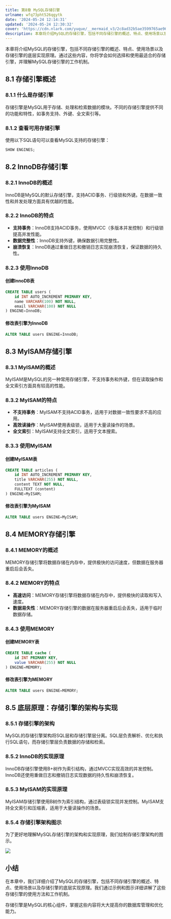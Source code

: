 ```yaml
---
title: 第8章 MySQL存储引擎
urlname: wfq73pht526qgytk
date: '2024-05-24 12:14:31'
updated: '2024-05-24 12:30:32'
cover: 'https://cdn.nlark.com/yuque/__mermaid_v3/2c8ad32b5ae3599765ae964abd3259a4.svg'
description: 本章将介绍MySQL的存储引擎，包括不同存储引擎的概述、特点、使用场景以及存储引擎的底层实现原理。通过这些内容，你将学会如何选择和使用最适合的存储引擎，并理解MySQL存储引擎的工作机制。8.1 存储引擎概述8.1.1 什么是存储引擎存储引擎是MySQL用于存储、处理和检索数据的模块。不同的存...
---
```

本章将介绍MySQL的存储引擎，包括不同存储引擎的概述、特点、使用场景以及存储引擎的底层实现原理。通过这些内容，你将学会如何选择和使用最适合的存储引擎，并理解MySQL存储引擎的工作机制。

## 8.1 存储引擎概述

### 8.1.1 什么是存储引擎

存储引擎是MySQL用于存储、处理和检索数据的模块。不同的存储引擎提供不同的功能和特性，如事务支持、外键、全文索引等。

### 8.1.2 查看可用存储引擎

使用以下SQL语句可以查看MySQL支持的存储引擎：

```sql
SHOW ENGINES;
```

## 8.2 InnoDB存储引擎

### 8.2.1 InnoDB的概述

InnoDB是MySQL的默认存储引擎，支持ACID事务、行级锁和外键。在数据一致性和并发处理方面具有优越的性能。

### 8.2.2 InnoDB的特点

- **支持事务**：InnoDB支持ACID事务，使用MVCC（多版本并发控制）和行级锁提高并发性能。
- **数据完整性**：InnoDB支持外键，确保数据引用完整性。
- **崩溃恢复**：InnoDB通过重做日志和撤销日志实现崩溃恢复，保证数据的持久性。

### 8.2.3 使用InnoDB

#### 创建InnoDB表

```sql
CREATE TABLE users (
    id INT AUTO_INCREMENT PRIMARY KEY,
    name VARCHAR(100) NOT NULL,
    email VARCHAR(100) NOT NULL
) ENGINE=InnoDB;
```

#### 修改表引擎为InnoDB

```sql
ALTER TABLE users ENGINE=InnoDB;
```

## 8.3 MyISAM存储引擎

### 8.3.1 MyISAM的概述

MyISAM是MySQL的另一种常用存储引擎，不支持事务和外键，但在读取操作和全文索引方面具有较高的性能。

### 8.3.2 MyISAM的特点

- **不支持事务**：MyISAM不支持ACID事务，适用于对数据一致性要求不高的应用。
- **高效读操作**：MyISAM使用表级锁，适用于大量读操作的场景。
- **全文索引**：MyISAM支持全文索引，适用于文本搜索。

### 8.3.3 使用MyISAM

#### 创建MyISAM表

```sql
CREATE TABLE articles (
    id INT AUTO_INCREMENT PRIMARY KEY,
    title VARCHAR(255) NOT NULL,
    content TEXT NOT NULL,
    FULLTEXT (content)
) ENGINE=MyISAM;
```

#### 修改表引擎为MyISAM

```sql
ALTER TABLE users ENGINE=MyISAM;
```

## 8.4 MEMORY存储引擎

### 8.4.1 MEMORY的概述

MEMORY存储引擎将数据存储在内存中，提供极快的访问速度，但数据在服务器重启后会丢失。

### 8.4.2 MEMORY的特点

- **高速访问**：MEMORY存储引擎将数据存储在内存中，提供极快的读取和写入速度。
- **数据易失性**：MEMORY存储引擎的数据在服务器重启后会丢失，适用于临时数据存储。

### 8.4.3 使用MEMORY

#### 创建MEMORY表

```sql
CREATE TABLE cache (
    id INT PRIMARY KEY,
    value VARCHAR(255) NOT NULL
) ENGINE=MEMORY;
```

#### 修改表引擎为MEMORY

```sql
ALTER TABLE users ENGINE=MEMORY;
```

## 8.5 底层原理：存储引擎的架构与实现

### 8.5.1 存储引擎的架构

MySQL的存储引擎架构将SQL层和存储引擎层分离。SQL层负责解析、优化和执行SQL语句，而存储引擎层负责数据的存储和检索。

### 8.5.2 InnoDB的实现原理

InnoDB存储引擎使用B+树作为索引结构，通过MVCC实现高效的并发控制。InnoDB还使用重做日志和撤销日志实现数据的持久性和崩溃恢复。

### 8.5.3 MyISAM的实现原理

MyISAM存储引擎使用B树作为索引结构，通过表级锁实现并发控制。MyISAM支持全文索引和压缩表，适用于大量读操作的场景。

### 8.5.4 存储引擎架构图示

为了更好地理解MySQL存储引擎的架构和实现原理，我们绘制存储引擎架构的图示。

![](https://oss1.aistar.cool/elog-offer-now/d16211e6c25e6a1a1971a26dc7d57a7e.svg)

## 小结

在本章中，我们详细介绍了MySQL的存储引擎，包括不同存储引擎的概述、特点、使用场景以及存储引擎的底层实现原理。我们通过示例和图示详细讲解了这些存储引擎的使用方法和工作机制。

存储引擎是MySQL的核心组件，掌握这些内容将大大提高你的数据库管理和优化能力。

